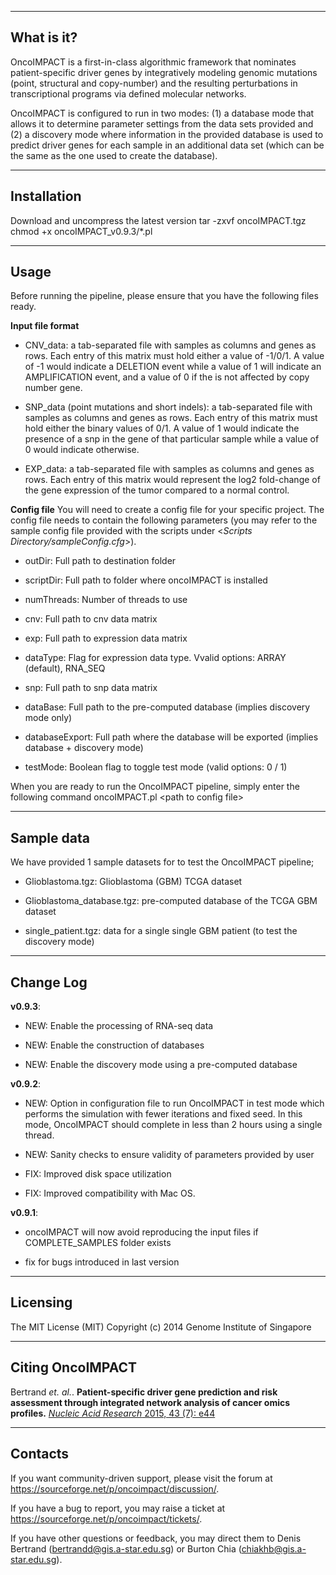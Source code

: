 -----------
What is it?
-----------
OncoIMPACT is a first-in-class algorithmic framework that nominates patient-specific driver genes by integratively modeling genomic mutations (point, structural and copy-number) and the resulting perturbations in transcriptional programs via defined molecular networks.

OncoIMPACT is configured to run in two modes: (1) a database mode that allows it to determine parameter settings from the data sets provided and (2) a discovery mode where information in the provided database is used to predict driver genes for each sample in an additional data set (which can be the same as the one used to create the database).

------------
Installation
------------
Download and uncompress the latest version
	tar -zxvf oncoIMPACT.tgz
    chmod +x oncoIMPACT_v0.9.3/*.pl

-----
Usage
-----
Before running the pipeline, please ensure that you have the following files ready.


__Input file format__

- CNV_data: a tab-separated file with samples as columns and genes as rows. Each entry of this matrix must hold either a value of -1/0/1. A value of -1 would indicate a DELETION event while a value of 1 will indicate an AMPLIFICATION event, and a value of 0 if the is not affected by copy number gene.

- SNP_data (point mutations and short indels): a tab-separated file with samples as columns and genes as rows. Each entry of this matrix must hold either the binary values of 0/1. A value of 1 would indicate the presence of a snp in the gene of that particular sample while a value of 0 would indicate otherwise.

- EXP_data: a tab-separated file with samples as columns and genes as rows. Each entry of this matrix would represent the log2 fold-change of the gene expression of the tumor compared to a normal control.


__Config file__
You will need to create a config file for your specific project. The config file needs to contain the following parameters (you may refer to the sample config file provided with the scripts under <_Scripts Directory/sampleConfig.cfg_\>).

- outDir: Full path to destination folder

- scriptDir: Full path to folder where oncoIMPACT is installed

- numThreads: Number of threads to use

- cnv: Full path to cnv data matrix

- exp: Full path to expression data matrix

- dataType: Flag for expression data type. Vvalid options: ARRAY (default), RNA_SEQ

- snp: Full path to snp data matrix

- dataBase: Full path to the pre-computed database (implies discovery mode only)

- databaseExport: Full path where the database will be exported (implies database + discovery mode)

- testMode: Boolean flag to toggle test mode (valid options: 0 / 1)


When you are ready to run the OncoIMPACT pipeline, simply enter the following command
	oncoIMPACT.pl <path to config file\>

-----------
Sample data
-----------
We have provided 1 sample datasets for to test the OncoIMPACT pipeline;

- Glioblastoma.tgz: Glioblastoma (GBM) TCGA dataset

- Glioblastoma_database.tgz: pre-computed database of the TCGA GBM dataset

- single_patient.tgz: data for a single single GBM patient (to test the discovery mode)


----------
Change Log
----------

__v0.9.3__:

- NEW: Enable the processing of RNA-seq data

- NEW: Enable the construction of databases

- NEW: Enable the discovery mode using a pre-computed database


__v0.9.2__:

- NEW: Option in configuration file to run OncoIMPACT in test mode which performs the simulation with fewer iterations and fixed seed. In this mode, OncoIMPACT should complete in less than 2 hours using a single thread.

- NEW: Sanity checks to ensure validity of parameters provided by user

- FIX: Improved disk space utilization

- FIX: Improved compatibility with Mac OS.


__v0.9.1__:

- oncoIMPACT will now avoid reproducing the input files if COMPLETE_SAMPLES folder exists

- fix for bugs introduced in last version



---------
Licensing
---------
The MIT License (MIT)
Copyright (c) 2014 Genome Institute of Singapore



-----------------
Citing OncoIMPACT
-----------------
Bertrand _et. al._. __Patient-specific driver gene prediction and risk assessment through integrated network analysis of cancer omics profiles.__ [_Nucleic Acid Research_ 2015, 43 (7): e44](http://nar.oxfordjournals.org/content/43/7/e44.long)



--------
Contacts
--------
If you want community-driven support, please visit the forum at https://sourceforge.net/p/oncoimpact/discussion/.

If you have a bug to report, you may raise a ticket at https://sourceforge.net/p/oncoimpact/tickets/.

If you have other questions or feedback, you may direct them to Denis Bertrand (<bertrandd@gis.a-star.edu.sg>) or Burton Chia (<chiakhb@gis.a-star.edu.sg>).
